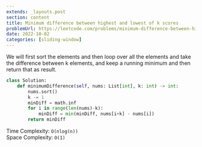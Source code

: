 ```yaml
---
extends: _layouts.post
section: content
title: Minimum difference between highest and lowest of k scores
problemUrl: https://leetcode.com/problems/minimum-difference-between-highest-and-lowest-of-k-scores/
date: 2022-10-02
categories: [sliding-window]
---
```


We will first sort the elements and then loop over all the elements and take the difference between k elements, and keep a running minimum and then return that as result.

```python
class Solution:
    def minimumDifference(self, nums: List[int], k: int) -> int:
        nums.sort()
        k -= 1
        minDiff = math.inf
        for i in range(len(nums)-k):
            minDiff = min(minDiff, nums[i+k] - nums[i])
        return minDiff
```

Time Complexity: `O(nlog(n))` <br/>
Space Complexity: `O(1)`